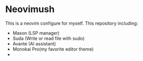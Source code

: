 # Neovimush

This is a neovim configure for myself.
This repository including:
- Mason (LSP manager)
- Suda (Write or read file with sudo)
- Avante (AI assistant)
- Monokai Pro(my favorite editor theme)
- 
